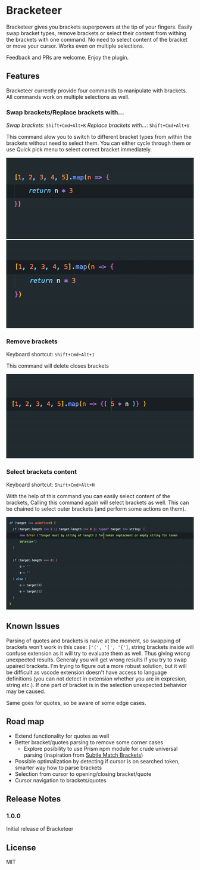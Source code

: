 # Bracketeer

Bracketeer gives you brackets superpowers at the tip of your fingers. Easily swap bracket types, remove brackets or select their content from withing the brackets with one command. No need to select content of the bracket or move your cursor. Works even on multiple selections.

Feedback and PRs are welcome. Enjoy the plugin.

## Features

Bracketeer currently provide four commands to manipulate with brackets. All commands work on multiple selections as well.

### Swap brackets/Replace brackets with...

_Swap brackets_: `Shift+Cmd+Alt+K`
_Replace brackets with..._: `Shift+Cmd+Alt+U`

This command alow you to switch to different bracket types from within the brackets without need to select them. You can either cycle through them or use Quick pick menu to select correct bracket immediately.

![Swap brackets](images/bracket_swap_single.gif)
![Swap brackets with multiple cursors](images/bracket_swap_multi.gif)


### Remove brackets

Keyboard shortcut: `Shift+Cmd+Alt+I`

This command will delete closes brackets

![Delete brackets](images/bracket_delete.gif)


### Select brackets content

Keyboard shortcut: `Shift+Cmd+Alt+H`

With the help of this command you can easily select content of the brackets, Calling this command again will select brackets as well. This can be chained to select outer brackets (and perform some actions on them).

![Select bracket's content](images/bracket_selection.gif)

## Known Issues

Parsing of quotes and brackets is naive at the moment, so swapping of brackets won't work in this case: `['(', '[', '{']`, string brackets inside will confuse extension as it will try to evaluate them as well. Thus giving wrong unexpected results. Generaly you will get wrong results if you try to swap upaired brackets. I'm trying to figure out a more robust solution, but it will be difficult as vscode extension doesn't have access to language definitions (you can not detect in extension whether you are in expresion, string etc.). If one part of bracket is in the selection unexpected behaivior may be caused.

Same goes for quotes, so be aware of some edge cases.

## Road map

- Extend functionality for quotes as well
- Better bracket/quotes parsing to remove some corner cases
    - Explore posibility to use Prism npm module for crude universal parsing (inspiration from [Subtle Match Brackets](https://marketplace.visualstudio.com/items?itemName=rafamel.subtle-brackets))
- Possible optimalization by detecting if cursor is on searched token, smarter way how to parse brackets
- Selection from cursor to opening/closing bracket/quote
- Cursor navigation to brackets/quotes

## Release Notes

### 1.0.0

Initial release of Bracketeer

## License

MIT
